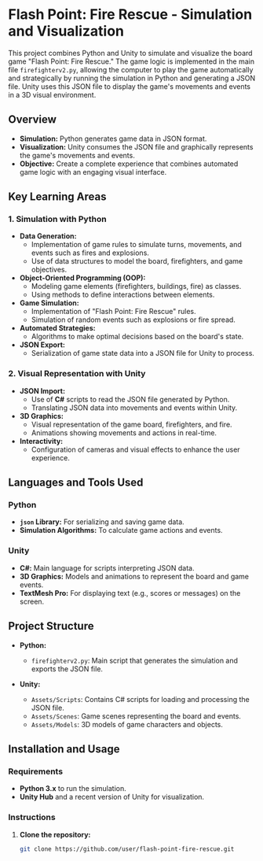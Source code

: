 # Flash Point: Fire Rescue - Simulation and Visualization

This project combines Python and Unity to simulate and visualize the board game "Flash Point: Fire Rescue." The game logic is implemented in the main file `firefighterv2.py`, allowing the computer to play the game automatically and strategically by running the simulation in Python and generating a JSON file. Unity uses this JSON file to display the game's movements and events in a 3D visual environment.

## Overview

- **Simulation:** Python generates game data in JSON format.
- **Visualization:** Unity consumes the JSON file and graphically represents the game's movements and events.
- **Objective:** Create a complete experience that combines automated game logic with an engaging visual interface.

## Key Learning Areas

### 1. Simulation with Python
- **Data Generation:**
  - Implementation of game rules to simulate turns, movements, and events such as fires and explosions.
  - Use of data structures to model the board, firefighters, and game objectives.
- **Object-Oriented Programming (OOP):**
  - Modeling game elements (firefighters, buildings, fire) as classes.
  - Using methods to define interactions between elements.
- **Game Simulation:**
  - Implementation of "Flash Point: Fire Rescue" rules.
  - Simulation of random events such as explosions or fire spread.
- **Automated Strategies:**
  - Algorithms to make optimal decisions based on the board's state.
- **JSON Export:**
  - Serialization of game state data into a JSON file for Unity to process.

### 2. Visual Representation with Unity
- **JSON Import:**
  - Use of **C#** scripts to read the JSON file generated by Python.
  - Translating JSON data into movements and events within Unity.
- **3D Graphics:**
  - Visual representation of the game board, firefighters, and fire.
  - Animations showing movements and actions in real-time.
- **Interactivity:**
  - Configuration of cameras and visual effects to enhance the user experience.

## Languages and Tools Used

### Python
- **`json` Library:** For serializing and saving game data.
- **Simulation Algorithms:** To calculate game actions and events.

### Unity
- **C#:** Main language for scripts interpreting JSON data.
- **3D Graphics:** Models and animations to represent the board and game events.
- **TextMesh Pro:** For displaying text (e.g., scores or messages) on the screen.

## Project Structure

- **Python:**
  - `firefighterv2.py`: Main script that generates the simulation and exports the JSON file.

- **Unity:**
  - `Assets/Scripts`: Contains C# scripts for loading and processing the JSON file.
  - `Assets/Scenes`: Game scenes representing the board and events.
  - `Assets/Models`: 3D models of game characters and objects.

## Installation and Usage

### Requirements
- **Python 3.x** to run the simulation.
- **Unity Hub** and a recent version of Unity for visualization.

### Instructions

1. **Clone the repository:**
   ```bash
   git clone https://github.com/user/flash-point-fire-rescue.git
